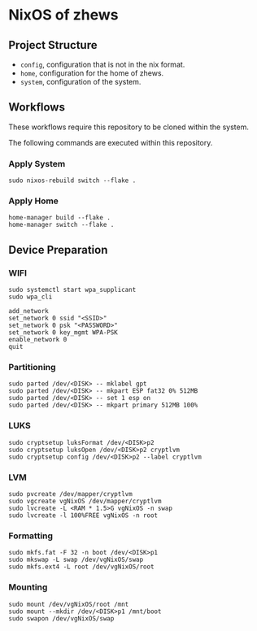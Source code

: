 # NixOS of zhews

## Project Structure

- `config`, configuration that is not in the nix format.
- `home`, configuration for the home of zhews.
- `system`, configuration of the system.

## Workflows

These workflows require this repository to be cloned within the system.

The following commands are executed within this repository.

### Apply System

```shell
sudo nixos-rebuild switch --flake .
```

### Apply Home

```shell
home-manager build --flake .
home-manager switch --flake .
```

## Device Preparation

### WIFI

```shell
sudo systemctl start wpa_supplicant
sudo wpa_cli
```

```shell
add_network
set_network 0 ssid "<SSID>"
set_network 0 psk "<PASSWORD>"
set_network 0 key_mgmt WPA-PSK
enable_network 0
quit
```

### Partitioning

```shell
sudo parted /dev/<DISK> -- mklabel gpt
sudo parted /dev/<DISK> -- mkpart ESP fat32 0% 512MB
sudo parted /dev/<DISK> -- set 1 esp on
sudo parted /dev/<DISK> -- mkpart primary 512MB 100%
```

### LUKS

```shell
sudo cryptsetup luksFormat /dev/<DISK>p2
sudo cryptsetup luksOpen /dev/<DISK>p2 cryptlvm
sudo cryptsetup config /dev/<DISK>p2 --label cryptlvm
```

### LVM

```shell
sudo pvcreate /dev/mapper/cryptlvm
sudo vgcreate vgNixOS /dev/mapper/cryptlvm
sudo lvcreate -L <RAM * 1.5>G vgNixOS -n swap
sudo lvcreate -l 100%FREE vgNixOS -n root
```

### Formatting

```shell
sudo mkfs.fat -F 32 -n boot /dev/<DISK>p1
sudo mkswap -L swap /dev/vgNixOS/swap
sudo mkfs.ext4 -L root /dev/vgNixOS/root
```

### Mounting

```shell
sudo mount /dev/vgNixOS/root /mnt
sudo mount --mkdir /dev/<DISK>p1 /mnt/boot
sudo swapon /dev/vgNixOS/swap
```
